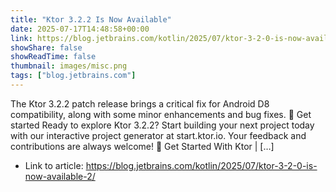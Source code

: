 ```yaml
---
title: "Ktor 3.2.2 Is Now Available"
date: 2025-07-17T14:48:58+00:00
link: https://blog.jetbrains.com/kotlin/2025/07/ktor-3-2-0-is-now-available-2/
showShare: false
showReadTime: false
thumbnail: images/misc.png
tags: ["blog.jetbrains.com"]
---
```

The Ktor 3.2.2 patch release brings a critical fix for Android D8 compatibility, along with some minor enhancements and bug fixes. 🚀 Get started Ready to explore Ktor 3.2.2? Start building your next project today with our interactive project generator at start.ktor.io. Your feedback and contributions are always welcome! 🔗 Get Started With Ktor | […]

- Link to article: https://blog.jetbrains.com/kotlin/2025/07/ktor-3-2-0-is-now-available-2/